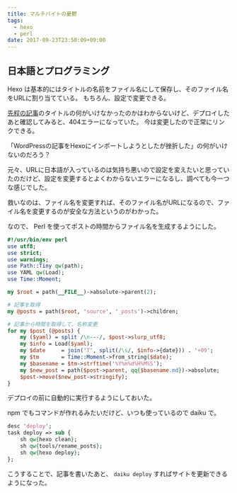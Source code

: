 ```yaml
---
title: マルチバイトの憂鬱
tags:
  - hexo
  - perl
date: 2017-09-23T23:50:09+09:00
---
```


## 日本語とプログラミング

Hexo は基本的にはタイトルの名前をファイル名にして保存し、そのファイル名をURLに割り当てている。
もちろん、設定で変更できる。

[先程の記事](/2017/09/23/220454/)のタイトルの何がいけなかったのかはわからないけど、デプロイしたあと確認してみると、404エラーになっていた。
今は変更したので正常にリンクできる。

「WordPressの記事をHexoにインポートしようとしたが挫折した」の何がいけないのだろう？

元々、URLに日本語が入っているのは気持ち悪いので設定を変えたいと思っていたのだけど、設定を変更するとよくわからないエラーになるし、調べても今一つな感じでした。

救いなのは、ファイル名を変更すれば、そのファイル名がURLになるので、ファイル名を変更するのが安全な方法というのがわかった。

なので、 Perl を使ってポストの時間からファイル名を生成するようにした。

```perl tools/rename_posts
#!/usr/bin/env perl
use utf8;
use strict;
use warnings;
use Path::Tiny qw(path);
use YAML qw(Load);
use Time::Moment;

my $root = path(__FILE__)->absolute->parent(2);

# 記事を取得
my @posts = path($root, 'source', '_posts')->children;

# 記事から時間を取得して、名称変更
for my $post (@posts) {
    my ($yaml) = split /\n---/, $post->slurp_utf8;
    my $info = Load($yaml);
    my $date     = join('T', split(/\s/, $info->{date})) . '+09';
    my $tm       = Time::Moment->from_string($date);
    my $basename = $tm->strftime('%Y%m%d%H%M%S');
    my $new_post = path($post->parent, qq{$basename.md})->absolute;
    $post->move($new_post->stringify);
}
```

デプロイの前に自動的に実行するようにしておいた。

npm でもコマンドが作れるみたいだけど、いつも使っているので daiku で。

```perl Daikufile
desc 'deploy';
task deploy => sub {
    sh qw{hexo clean};
    sh qw{tools/rename_posts};
    sh qw{hexo deploy};
};
```

こうすることで、記事を書いたあと、 `daiku deploy` すればサイトを更新できるようになった。
